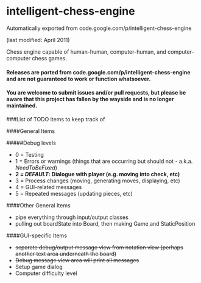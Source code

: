 # intelligent-chess-engine
Automatically exported from code.google.com/p/intelligent-chess-engine

(last modified: April 2011)

Chess engine capable of human-human, computer-human, and computer-computer chess games.

#### Releases are ported from code.google.com/p/intelligent-chess-engine and are not guaranteed to work or function whatsoever. 
#### You are welcome to submit issues and/or pull requests, but please be aware that this project has fallen by the wayside and is no longer maintained.

###List of TODO items to keep track of

####General Items

#####Debug levels
 * 0 = Testing
 * 1 = Errors or warnings (things that are occurring but should not - a.k.a. _NeedToBeFixed_)
 * **2 = _DEFAULT_: Dialogue with player (e.g. moving into check, etc)**
 * 3 = Process changes (moving, generating moves, displaying, etc)
 * 4 = GUI-related messages
 * 5 = Repeated messages (updating pieces, etc)

####Other General Items
 * pipe everything through input/output classes
 * pulling out boardState into Board, then making Game and StaticPosition


####GUI-specific Items

 * ~~separate debug/output message view from notation view (perhaps another text area underneath the board)~~
 * ~~Debug message view area will print all messages~~
 * Setup game dialog
 * Computer difficulty level
